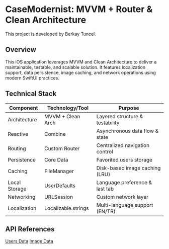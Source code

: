 # CaseModernist: MVVM + Router & Clean Architecture
This project is developed by Berkay Tuncel.

## Overview
This iOS application leverages MVVM and Clean Architecture to deliver a maintainable, testable, and scalable solution. It features localization support, data persistence, image caching, and network operations using modern SwiftUI practices.

## Technical Stack
| Component | Technology/Tool | Purpose |
| --- | --- | --- |
| Architecture | MVVM + Clean Arch | Layered structure & testability |
| Reactive | Combine | Asynchronous data flow & state |
| Routing | Custom Router | Centralized navigation control |
| Persistence | Core Data | Favorited users storage |
| Caching | FileManager | Disk-based image caching (LRU) |
| Local Storage | UserDefaults | Language preference & last tab |
| Networking | URLSession | Custom network layer |
| Localization | Localizable.strings | Multi-language support (EN/TR) |

## API References

[Users Data](https://jsonplaceholder.typicode.com) 
[Image Data](https://picsum.photos)
